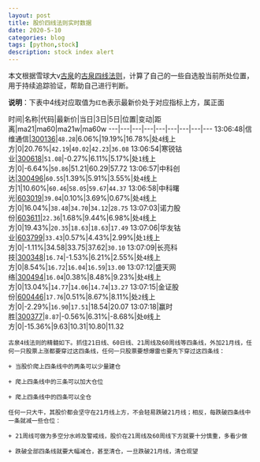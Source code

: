 ```yaml
---
layout: post
title: 股价四线法则实时数据
date: 2020-5-10
categories: blog
tags: [python,stock]
description: stock index alert
---
```



本文根据雪球大v[古泉](https://xueqiu.com/u/7148646888)的[古泉四线法则](https://xueqiu.com/7148646888/130498192)，计算了自己的一些自选股当前所处位置，用于持续追踪验证，帮助自己进行判断。

**说明**：下表中4线对应取值为`红色`表示最新价处于对应指标上方，属正面

时间|名称|代码|最新价|当日|3日|5日|位置|变动|距离|ma21|ma60|ma21w|ma60w
---|---|---|---|---|---|---|---|---
13:06:48|信维通信|[300136](https://xueqiu.com/S/SZ300136)|`48.28`|6.06%|19.19%|16.78%|处`4`线上方|0|20.76%|`42.19`|`40.02`|`42.23`|`36.08`
13:06:54|寒锐钴业|[300618](https://xueqiu.com/S/SZ300618)|`51.08`|-0.27%|6.11%|5.17%|处`1`线上方|0|-6.64%|`50.86`|51.21|60.29|57.72
13:06:57|中科创达|[300496](https://xueqiu.com/S/SZ300496)|`60.55`|1.39%|5.91%|3.55%|处`4`线上方|1|10.60%|`60.46`|`58.05`|`59.67`|`44.37`
13:06:58|中科曙光|[603019](https://xueqiu.com/S/SH603019)|`39.04`|0.10%|3.69%|0.67%|处`4`线上方|0|16.04%|`38.48`|`34.70`|`34.12`|`28.75`
13:07:03|诺力股份|[603611](https://xueqiu.com/S/SH603611)|`22.36`|1.68%|9.44%|6.98%|处`4`线上方|0|19.43%|`20.35`|`18.63`|`18.63`|`17.49`
13:07:06|华友钴业|[603799](https://xueqiu.com/S/SH603799)|`33.43`|0.57%|4.43%|2.99%|处`1`线上方|0|-1.11%|34.58|33.75|37.62|`30.10`
13:07:09|长亮科技|[300348](https://xueqiu.com/S/SZ300348)|`16.74`|-1.53%|6.21%|2.55%|处`4`线上方|0|8.54%|`16.72`|`16.04`|`16.59`|`13.00`
13:07:12|盛天网络|[300494](https://xueqiu.com/S/SZ300494)|`16.04`|0.38%|8.48%|9.23%|处`4`线上方|0|13.04%|`14.77`|`14.06`|`14.74`|`13.27`
13:07:15|金证股份|[600446](https://xueqiu.com/S/SH600446)|`17.76`|0.51%|8.67%|8.11%|处`2`线上方|0|-2.29%|`16.90`|`17.51`|18.54|20.07
13:07:18|赢时胜|[300377](https://xueqiu.com/S/SZ300377)|`8.87`|-0.56%|6.31%|-8.68%|处`0`线上方|0|-15.36%|9.63|10.31|10.80|11.32

```
古泉4线法则的精髓如下。抓住21日线、60日线、21周线及60周线等四条线，外加21月线，任何一只股票上涨都要穿过这四条线，任何一只股票要想爆雷也要先下穿过这四条线：

+ 当股价爬上四条线中的两条可以少量建仓

+ 爬上四条线中的三条可以加大仓位

+ 爬上四条线中的四条可以全仓

任何一只大牛，其股价都会坚守在21月线上方，不会轻易跌破21月线；相反，每跌破四条线中一条就减一些仓位：

+ 21周线可做为多空分水岭及警戒线，股价在21周线及60周线下方就要十分慎重，多看少做

+ 跌破全部四条线就要大幅减仓，甚至清仓，一旦跌破21月线，清仓观望
```